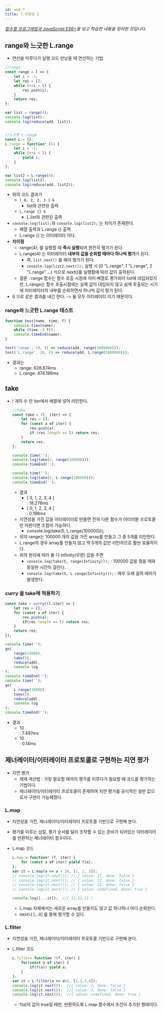 ```yaml
---
id: es6-7
title: 7.지연성 1
---
```

_[함수형 프로그래밍과 JavaScript ES6+](https://www.inflearn.com/course/functional-es6/dashboard)을 보고 학습한 내용을 정리한 것입니다._

## range와 느긋한 L.range
- 연산을 미루다가 실행 코드 만났을 때 연산하는 기법
```js
//range
const range = l => {
    let i = -1;
    let res = [];
    while (++i < l) {
        res.push(i);
    }
    return res;
};

var list = range(4);
console.log(list);
console.log(reduce(add, list));


//느긋한 L.range
const L = {};
L.range = function* (l) {
    let i = -1;
    while (++i < l) {
        yield i;
    }
};

var list2 = L.range(4);
console.log(list2);
console.log(reduce(add, list2));
```
- 위의 코드 결과가
    - `[ 0, 1, 2, 3 ] 6`
        - list와 관련된 출력
    - `L.range {} 6`
        - L.list와 관련된 출력
- `console.log(list);`와 `console.log(list2);` 는 차이가 존재한다.
    - 배열 출력과 L.range {} 출력
    - L.range {} 는 이터레이터 이다. 
- **차이점**
    - range(4); 를 실행할 때 **즉시 실행**되어 완전히 평가가 된다. 
    - L.range(4) 는 이터레이터 **내부의 값을 순회할 때마다 하나씩 평가**가 된다. 
        - 즉, `list.next()` 를 해야 평가가 된다.
        - `console.log(list2.next());` 실행 시 (0 "L.range", 1 "L.range", 2 "L.range" ...) 식으로 next()를 실행함에 따라 값이 출력된다.
    - 결론 : range 함수는 함수 호출 시점에 이미 배열로 평가되어 list에 대입되었지만, L.range는 함수 호출시점에는 실제 값이 대입되지 않고 실제 호출되는 시기에 이터레이터의 내부를 순회하면서 하나씩 값이 평가 된다.
- 6 으로 같은 결과를 내긴 한다. -> 둘 모두 이터레이터 이기 때문이다.

### range와 느긋한 L.range 테스트
```js
function test(name, time, f) {
    console.time(name);
    while (time--) f();
    console.timeEnd(name);
}

test('range', 10, () => reduce(add, range(1000000)));
test('L.range', 10, () => reduce(add, L.range(1000000)));
```
- 결과는 
    - range: 628.874ms
    - L.range: 474.186ms


## take
- l 개의 수 만 iter에서 배열에 넣어 리턴한다.
    ```js
    //take
    const take = (l, iter) => {
        let res = [];
        for (const a of iter) {
            res.push(a);
            if (res.length == l) return res;
        }
        return res;
    };

    console.time('');
    console.log(take(5, range(100000)));
    console.timeEnd('');

    console.time('');
    console.log(take(5, L.range(100000)));
    console.timeEnd('');
    ```
    - 결과
        - [ 0, 1, 2, 3, 4 ]<br/>
        : 18.276ms
        - [ 0, 1, 2, 3, 4 ]<br/>
        : 0.198ms
    - 지연성을 가진 값을 이터레이터로 만들면 전혀 다른 함수가 이터러블 프로토콜만 따른다면 조합이 가능하다. 
        - console.log(take(5, L.range(100000)));
    - 위의 range는 100000 개의 값을 가진 array를 만들고 그 중 5개를 리턴한다.
    - L.range의 경우 array를 만들지 않고 딱 5개의 값만 리턴하므로 훨씬 효율적이다.
    - 위의 원리에 따라 둘 다 infinity(무한) 값을 주면
        - `console.log(take(5, range(Infinity)));` : 100000 값을 줬을 때와 동일한 시간이 걸린다.
        - `console.log(take(5, L.range(Infinity)));` : 매우 오래 걸려 에러가 발생한다.


### curry 을 take에 적용하기
```js
const take = curry((l,iter) => {
    let res = [];
    for (const a of iter) {
        res.push(a);
        if(res.length == l) return res; 
    }
    return res;
});

console.time('');
go(
    range(10000),
    take(5),
    reduce(add),
    console.log
);
console.timeEnd('');
console.time('');
go(
    L.range(10000).
    take(5).
    reduce(add),
    console.log
);
console.timeEnd('');
```
- 결과
    - 10 <br/>
    : 7.497ms
    - 10 <br/>
    : 0.14ms

## 제너레이터/이터레이터 프로토콜로 구현하는 지연 평가
- 지연 평가
    - 제때 계산법 : 가장 필요할 때까지 평가를 미루다가 필요할 때 코드를 평가하는 기법이다.
    - 제너레이터/이터레이터 프로토콜이 존재하여 지연 평가를 공식적인 일반 값으로서 구현이 가능해졌다.

### L.map 
- 지연성을 가진, 제너레이터/이터레이터 프로토콜 기반으로 구현해 본다.
- 평가를 미루는 성질, 평가 순서를 달리 조작할 수 있는 준비가 되어있는 이터레이터를 반환하는 제너레이터 함수이다.

- L.map 코드
    ```js
    L.map = function* (f, iter) {
        for (const a of iter) yield f(a);
    };
    var it = L.map(a => a + 10, [1, 2, 3]);
    // console.log(it.next()); // { value: 11, done: false }
    // console.log(it.next()); // { value: 12, done: false }
    // console.log(it.next()); // { value: 13, done: false }
    // console.log(it.next()); // { value: undefined, done: true } 

    console.log([...it]);  //[ 11,12,13 ]
    ```
    - L.map 자체에서는 새로운 array를 만들지도 않고 값 하나하나 마다 순회한다.
    - next나 [...it] 를 통해 평가할 수 있다.


### L.filter
- 지연성을 가진, 제너레이터/이터레이터 프로토콜 기반으로 구현해 본다.
    
- L.filter 코드
    ```js
    L.filter= function *(f, iter) {
        for(const a of iter) {
            if(f(a)) yield a;
        }
    };
    var it = L.filter(a => a%2, [1,2,3,4]);
    console.log(it.next());  //{ value: 1, done: false }
    console.log(it.next());  //{ value: 3, done: false }
    console.log(it.next());  //{ value: undefined, done: true }
    ```
    - f(a)의 값이 true일 때만, 반환하도록 L.map 함수에서 조건이 추가된 형태이다.
